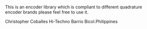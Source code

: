 
This is an encoder library which is compliant to different 
quadrature encoder brands please feel free to use it.

Christopher Coballes
Hi-Techno Barrio
Bicol.Philippines
